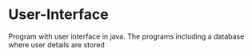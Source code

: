 # User-Interface
Program with user interface in java. The programs including a database where user details are stored

